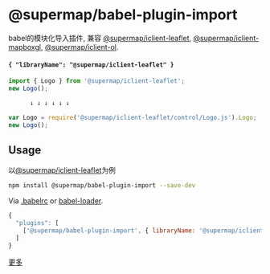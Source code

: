 # @supermap/babel-plugin-import

babel的模块化导入插件, 兼容 [@supermap/iclient-leaflet](https://www.npmjs.com/package/@supermap/iclient-leaflet), [@supermap/iclient-mapboxgl](https://www.npmjs.com/package/@supermap/iclient-mapboxgl), [@supermap/iclient-ol](https://www.npmjs.com/package/@supermap/iclient-ol).


#### `{ "libraryName": "@supermap/iclient-leaflet" }`

```javascript
import { Logo } from '@supermap/iclient-leaflet';
new Logo();

      ↓ ↓ ↓ ↓ ↓ ↓

var Logo = require('@supermap/iclient-leaflet/control/Logo.js').Logo;
new Logo();
```

## Usage

以[@supermap/iclient-leaflet](https://www.npmjs.com/package/@supermap/iclient-leaflet)为例

```bash
npm install @supermap/babel-plugin-import --save-dev
```

Via [.babelrc](https://babeljs.io/docs/usage/babelrc/) or [babel-loader](https://github.com/babel/babel-loader/).

```js
{
  "plugins": [
    ['@supermap/babel-plugin-import', { libraryName: '@supermap/iclient-leaflet' }]
  ]
}
```

[更多](https://iclient.supermap.io/web/introduction/leafletDevelop.html#Modules)